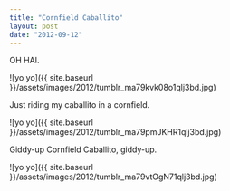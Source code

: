 ```yaml
---
title: "Cornfield Caballito"
layout: post
date: "2012-09-12"
---
```


OH HAI.

![yo yo]({{ site.baseurl }}/assets/images/2012/tumblr_ma79kvk08o1qlj3bd.jpg)

Just riding my caballito in a cornfield.

![yo yo]({{ site.baseurl }}/assets/images/2012/tumblr_ma79pmJKHR1qlj3bd.jpg)

Giddy-up Cornfield Caballito, giddy-up.

![yo yo]({{ site.baseurl }}/assets/images/2012/tumblr_ma79vtOgN71qlj3bd.jpg)

